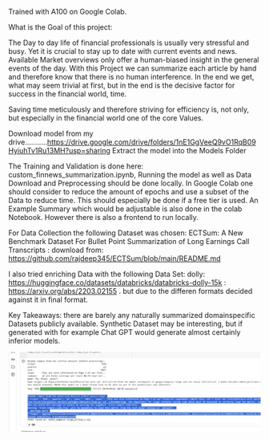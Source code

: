 
Trained with A100 on Google Colab.

What is the Goal of this project:

The Day to day life of financial professionals is usually very stressful and busy. Yet it is crucial to stay up to date with current events and news. Available Market overviews only offer a human-biased insight in the general events of the day. With this Project we can summarize each article by hand and therefore know that there is no human interference. In the end we get, what may seem trivial at first, but in the end is the decisive factor for success in the financial world, time.



Saving time meticulously and therefore striving for efficiency is, not only, but especially in the financial world one of the core Values.

Download model from my drive...........https://drive.google.com/drive/folders/1nE1GgVeeQ9vO1RqB09HyiuhTv1Ru13MH?usp=sharing Extract the model into the Models Folder

The Training and Validation is done here: custom_finnews_summarization.ipynb, Running the model as well as Data Download and Preprocessing should be done locally.  In Google Colab one should consider to reduce the amount of epochs and use a subset of the Data to reduce time. This should especially be done if a free tier is used. An Example Summary which would be adjustable is also done in the colab Notebook. However there is also a frontend to run locally.


For Data Collection the following Dataset was chosen: ECTSum: A New Benchmark Dataset For Bullet Point Summarization of
Long Earnings Call Transcripts : download from: https://github.com/rajdeep345/ECTSum/blob/main/README.md

I also tried enriching Data with the following Data Set: dolly: https://huggingface.co/datasets/databricks/databricks-dolly-15k : https://arxiv.org/abs/2203.02155 . but due to the differen formats decided against it in final format.

Key Takeaways: there are barely any naturally summarized domainspecific Datasets publicly available. Synthetic Dataset may be interesting, but if generated with for example Chat GPT would generate almost certainly inferior models.




![alt text](image.png)